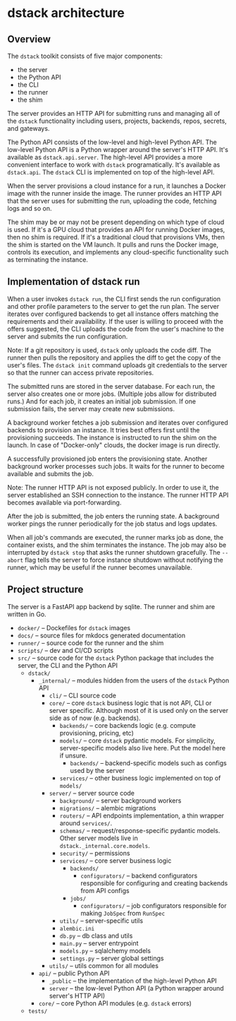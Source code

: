 
# dstack architecture

## Overview

The `dstack` toolkit consists of five major components:

* the server
* the Python API
* the CLI
* the runner
* the shim

The server provides an HTTP API for submitting runs and managing all of the `dstack` functionality including users, projects, backends, repos, secrets, and gateways.

The Python API consists of the low-level and high-level Python API. The low-level Python API is a Python wrapper around the server's HTTP API. It's available as `dstack.api.server`. The high-level API provides a more convenient interface to work with `dstack` programatically. It's available as `dstack.api`. The `dstack` CLI is implemented on top of the high-level API.

When the server provisions a cloud instance for a run, it launches a Docker image with the runner inside the image. The runner provides an HTTP API that the server uses for submitting the run, uploading the code, fetching logs and so on.

The shim may be or may not be present depending on which type of cloud is used. If it's a GPU cloud that provides an API for running Docker images, then no shim is required. If it's a traditional cloud that provisions VMs, then the shim is started on the VM launch. It pulls and runs the Docker image, controls its execution, and implements any cloud-specific functionality such as terminating the instance.

## Implementation of dstack run

When a user invokes `dstack run`, the CLI first sends the run configuration and other profile parameters to the server to get the run plan. The server iterates over configured backends to get all instance offers matching the requirements and their availability. If the user is willing to proceed with the offers suggested, the CLI uploads the code from the user's machine to the server and submits the run configuration.

Note: If a git repository is used, `dstack` only uploads the code diff. The runner then pulls the repository and applies the diff to get the copy of the user's files. The `dstack init` command uploads git credentials to the server so that the runner can access private repositories.

The submitted runs are stored in the server database. For each run, the server also creates one or more jobs. (Multiple jobs allow for distributed runs.) And for each job, it creates an initial job submission. If one submission fails, the server may create new submissions.

A background worker fetches a job submission and iterates over configured backends to provision an instance. It tries best offers first until the provisioning succeeds. The instance is instructed to run the shim on the launch. In case of "Docker-only" clouds, the docker image is run directly.

A successfully provisioned job enters the provisioning state. Another background worker processes such jobs. It waits for the runner to become available and submits the job.

Note: The runner HTTP API is not exposed publicly. In order to use it, the server established an SSH connection to the instance. The runner HTTP API becomes available via port-forwarding.

After the job is submitted, the job enters the running state. A background worker pings the runner periodically for the job status and logs updates.

When all job's commands are executed, the runner marks job as done, the container exists, and the shim terminates the instance. The job may also be interrupted by `dstack stop` that asks the runner shutdown gracefully. The `--abort` flag tells the server to force instance shutdown without notifying the runner, which may be useful if the runner becomes unavailable.


## Project structure

The server is a FastAPI app backend by sqlite. The runner and shim are written in Go.

* `docker/` – Dockefiles for `dstack` images
* `docs/` – source files for mkdocs generated documentation
* `runner/` – source code for the runner and the shim
* `scripts/` – dev and CI/CD scripts 
* `src/` – source code for the `dstack` Python package that includes the server, the CLI and the Python API
    * `dstack/`
        * `_internal/` – modules hidden from the users of the `dstack` Python API
            * `cli/` – CLI source code
            * `core/` – core `dstack` business logic that is not API, CLI or server specific. Although most of it is used only on the server side as of now (e.g. backends).
                * `backends/` – core backends logic (e.g. compute provisioning, pricing, etc)
                * `models/` – core `dstack` pydantic models. For simplicity, server-specific models also live here. Put the model here if unsure.
                    * `backends/` – backend-specific models such as configs used by the server
                * `services/` – other business logic implemented on top of `models/`
            * `server/` – server source code
                * `background/` – server background workers
                * `migrations/` – alembic migrations
                * `routers/` – API endpoints implementation, a thin wrapper around `services/`.
                * `schemas/` – request/response-specific pydantic models. Other server models live in `dstack._internal.core.models`.
                * `security/` – permissions 
                * `services/` – core server business logic
                    * `backends/`
                        * `configurators/` – backend configurators responsible for configuring and creating backends from API configs
                    * `jobs/`
                        * `configurators/` – job configurators responsible for making `JobSpec` from `RunSpec`
                * `utils/` – server-specific utils
                * `alembic.ini`
                * `db.py` – db class and utils
                * `main.py` – server entrypoint
                * `models.py` – sqlalchemy models
                * `settings.py` – server global settings
            * `utils/` – utils common for all modules
        * `api/` – public Python API
            * `_public` – the implementation of the high-level Python API
            * `server` – the low-level Python API (a Python wrapper around server's HTTP API)
        * `core/` – core Python API modules (e.g. `dstack` errors)
    * `tests/`